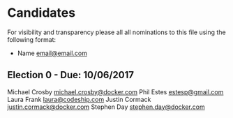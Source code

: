 # Candidates

For visibility and transparency please all all nominations to this file using the following format:

* Name email@email.com

## Election 0 - Due: 10/06/2017

Michael Crosby michael.crosby@docker.com
Phil Estes estesp@gmail.com
Laura Frank laura@codeship.com
Justin Cormack justin.cormack@docker.com
Stephen Day stephen.day@docker.com

